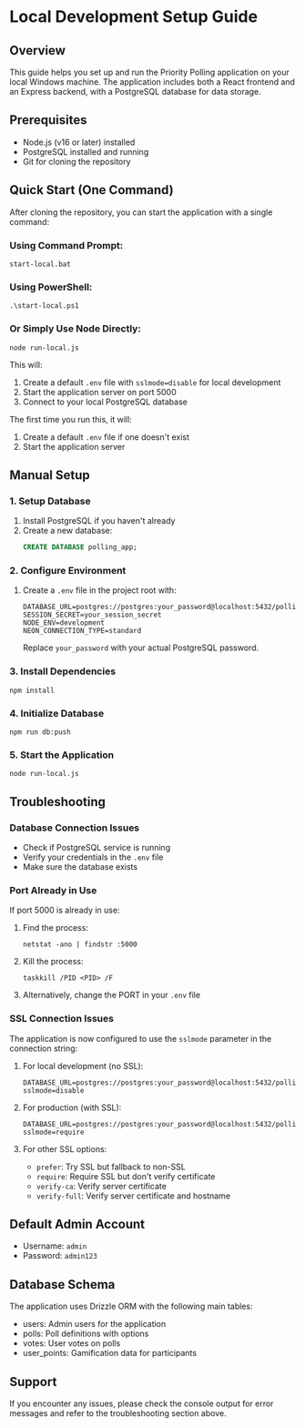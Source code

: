 # Local Development Setup Guide

## Overview
This guide helps you set up and run the Priority Polling application on your local Windows machine. The application includes both a React frontend and an Express backend, with a PostgreSQL database for data storage.

## Prerequisites
- Node.js (v16 or later) installed
- PostgreSQL installed and running
- Git for cloning the repository

## Quick Start (One Command)

After cloning the repository, you can start the application with a single command:

### Using Command Prompt:
```
start-local.bat
```

### Using PowerShell:
```
.\start-local.ps1
```

### Or Simply Use Node Directly:
```
node run-local.js
```

This will:
1. Create a default `.env` file with `sslmode=disable` for local development
2. Start the application server on port 5000
3. Connect to your local PostgreSQL database

The first time you run this, it will:
1. Create a default `.env` file if one doesn't exist
2. Start the application server

## Manual Setup

### 1. Setup Database
1. Install PostgreSQL if you haven't already
2. Create a new database:
   ```sql
   CREATE DATABASE polling_app;
   ```

### 2. Configure Environment
1. Create a `.env` file in the project root with:
   ```
   DATABASE_URL=postgres://postgres:your_password@localhost:5432/polling_app
   SESSION_SECRET=your_session_secret
   NODE_ENV=development
   NEON_CONNECTION_TYPE=standard
   ```
   
   Replace `your_password` with your actual PostgreSQL password.

### 3. Install Dependencies
```
npm install
```

### 4. Initialize Database
```
npm run db:push
```

### 5. Start the Application
```
node run-local.js
```

## Troubleshooting

### Database Connection Issues
- Check if PostgreSQL service is running
- Verify your credentials in the `.env` file
- Make sure the database exists

### Port Already in Use
If port 5000 is already in use:
1. Find the process:
   ```
   netstat -ano | findstr :5000
   ```
2. Kill the process:
   ```
   taskkill /PID <PID> /F
   ```
3. Alternatively, change the PORT in your `.env` file

### SSL Connection Issues
The application is now configured to use the `sslmode` parameter in the connection string:

1. For local development (no SSL):
   ```
   DATABASE_URL=postgres://postgres:your_password@localhost:5432/polling_app?sslmode=disable
   ```

2. For production (with SSL):
   ```
   DATABASE_URL=postgres://postgres:your_password@localhost:5432/polling_app?sslmode=require
   ```

3. For other SSL options:
   - `prefer`: Try SSL but fallback to non-SSL
   - `require`: Require SSL but don't verify certificate
   - `verify-ca`: Verify server certificate
   - `verify-full`: Verify server certificate and hostname

## Default Admin Account
- Username: `admin`
- Password: `admin123`

## Database Schema
The application uses Drizzle ORM with the following main tables:
- users: Admin users for the application
- polls: Poll definitions with options
- votes: User votes on polls
- user_points: Gamification data for participants

## Support
If you encounter any issues, please check the console output for error messages and refer to the troubleshooting section above.
